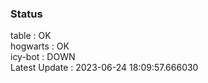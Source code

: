 ### Status


table : OK  
hogwarts : OK  
icy-bot : DOWN  
Latest Update : 2023-06-24 18:09:57.666030
